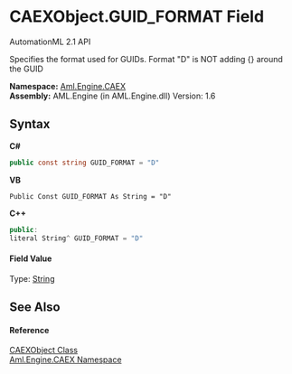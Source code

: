 # CAEXObject.GUID_FORMAT Field
AutomationML 2.1 API 

Specifies the format used for GUIDs. Format "D" is NOT adding {} around the GUID

**Namespace:**&nbsp;<a href="N_Aml_Engine_CAEX">Aml.Engine.CAEX</a><br />**Assembly:**&nbsp;AML.Engine (in AML.Engine.dll) Version: 1.6

## Syntax

**C#**<br />
``` C#
public const string GUID_FORMAT = "D"
```

**VB**<br />
``` VB
Public Const GUID_FORMAT As String = "D"
```

**C++**<br />
``` C++
public:
literal String^ GUID_FORMAT = "D"
```


#### Field Value
Type: <a href="https://docs.microsoft.com/dotnet/api/system.string" target="_parent" rel="noopener noreferrer">String</a>

## See Also


#### Reference
<a href="T_Aml_Engine_CAEX_CAEXObject">CAEXObject Class</a><br /><a href="N_Aml_Engine_CAEX">Aml.Engine.CAEX Namespace</a><br />